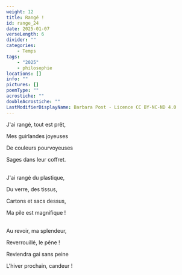 ```yaml
---
weight: 12
title: Rangé !
id: range_24
date: 2025-01-07
verseLength: 6
divider: ""
categories:
    - Temps
tags:
    - "2025"
    - philosophie
locations: []
info: ""
pictures: []
poemType: ""
acrostiche: ""
doubleAcrostiche: ""
LastModifierDisplayName: Barbara Post - Licence CC BY-NC-ND 4.0
---
```

J'ai rangé, tout est prêt,

Mes guirlandes joyeuses

De couleurs pourvoyeuses

Sages dans leur coffret.

 \
J'ai rangé du plastique,

Du verre, des tissus,

Cartons et sacs dessus,

Ma pile est magnifique !

 \
Au revoir, ma splendeur,

Reverrouillé, le pêne !

Reviendra gai sans peine

L'hiver prochain, candeur !
